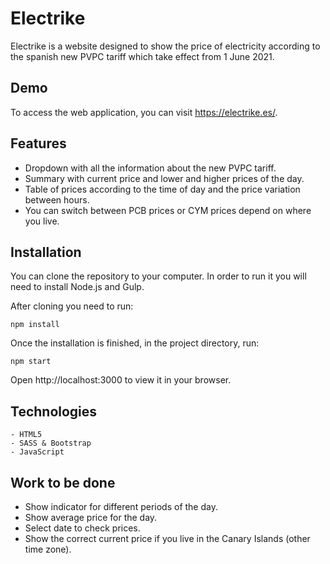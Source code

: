 # Electrike

Electrike is a website designed to show the price of electricity according to the spanish new PVPC tariff which take effect from 1 June 2021.

## Demo

To access the web application, you can visit https://electrike.es/.

## Features

- Dropdown with all the information about the new PVPC tariff.
- Summary with current price and lower and higher prices of the day.
- Table of prices according to the time of day and the price variation between hours.
- You can switch between PCB prices or CYM prices depend on where you live.

## Installation

You can clone the repository to your computer. In order to run it you will need to install Node.js and Gulp.

After cloning you need to run:

```
npm install
```

Once the installation is finished, in the project directory, run:

```
npm start
```

Open http://localhost:3000 to view it in your browser.

## Technologies

```
- HTML5
- SASS & Bootstrap
- JavaScript
```

## Work to be done

- Show indicator for different periods of the day.
- Show average price for the day.
- Select date to check prices.
- Show the correct current price if you live in the Canary Islands (other time zone).
